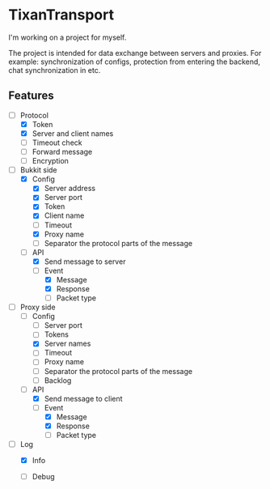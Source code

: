 # TixanTransport
I'm working on a project for myself.

The project is intended for data exchange between servers and proxies.
For example: synchronization of configs, protection from entering the backend, chat synchronization in etc.


## Features
- [ ] Protocol
  - [X] Token
  - [X] Server and client names
  - [ ] Timeout check
  - [ ] Forward message
  - [ ] Encryption
- [ ] Bukkit side
  - [X] Config
    - [X] Server address
    - [X] Server port
    - [X] Token
    - [X] Client name
    - [ ] Timeout
    - [X] Proxy name
    - [ ] Separator the protocol parts of the message
  - [ ] API
    - [X] Send message to server
    - [ ] Event
      - [X] Message
      - [X] Response
      - [ ] Packet type
- [ ] Proxy side
  - [ ] Config
    - [ ] Server port
    - [ ] Tokens
    - [X] Server names
    - [ ] Timeout
    - [ ] Proxy name
    - [ ] Separator the protocol parts of the message
    - [ ] Backlog
  - [ ] API
    - [X] Send message to client
    - [ ] Event
      - [X] Message
      - [X] Response
      - [ ] Packet type
- [ ] Log
  - [X] Info
  - [ ] Debug

